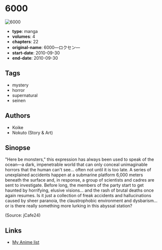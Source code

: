 # 6000

![6000](https://cdn.myanimelist.net/images/manga/2/181998.jpg)

-   **type**: manga
-   **volumes**: 4
-   **chapters**: 22
-   **original-name**: 6000―ロクセン―
-   **start-date**: 2010-09-30
-   **end-date**: 2010-09-30

## Tags

-   mystery
-   horror
-   supernatural
-   seinen

## Authors

-   Koike
-   Nokuto (Story & Art)

## Sinopse

"Here be monsters," this expression has always been used to speak of the ocean—a dark, impenetrable world that can only conceal unimaginable horrors that the human can't see... often not until it is too late. A series of unexplained accidents happen at a submarine platform 6,000 meters beneath the surface and, in response, a group of scientists and cadres are sent to investigate. Before long, the members of the party start to get haunted by horrifying, elusive visions... and the rash of brutal deaths once again resumes. Is it just a collection of freak accidents and hallucinations caused by sheer paranoia, the claustrophobic environment and dysbarism... or is there really something more lurking in this abyssal station?

(Source: jCafe24)

## Links

-   [My Anime list](https://myanimelist.net/manga/30603/6000)
